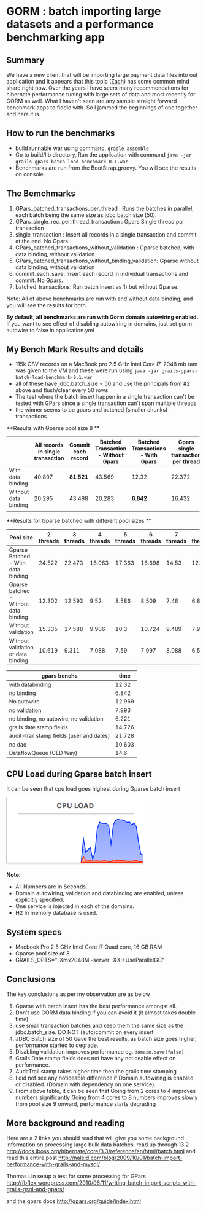 
GORM : batch importing large datasets and a performance benchmarking app
===================================

Summary
--------

We have a new client that will be importing large payment data files into out application and it appears that this topic ([Zach][]) has some common mind share right now. Over the years I have seem many recommendations for hibernate performance tuning with large sets of data and most recently for GORM as well. What I haven't seen are any sample straight forward benchmark apps to fiddle with.
So I jammed the beginnings of one together and here it is. 

How to run the benchmarks
-------
- build runnable war using command, ```gradle assemble```
- Go to build/lib directory, Run the application with command ```java -jar grails-gpars-batch-load-benchmark-0.1.war``` 
- Benchmarks are run from the BootStrap.groovy. You will see the results on console. 


The Bemchmarks
-------
1. GPars_batched_transactions_per_thread : Runs the batches in parallel, each batch being the same size as jdbc batch size (50).
2. GPars_single_rec_per_thread_transaction : Gpars Single thread par transaction
3. single_transaction : Insert all records in a single transaction and commit at the end. No Gpars.
4. GPars_batched_transactions_without_validation : Gparse batched, with data binding, without validation
5. GPars_batched_transactions_without_binding_validation: Gparse without data binding, without validation
4. commit_each_save: Insert each record in individual transactions and commit. No Gpars.
5. batched_transactions: Run batch insert as 1) but without Gparse.

Note: All of above benchmarks are run with and without data binding, and you will see the results for both.

**By default, all benchmarks are run with Gorm domain autowiring enabled.** 
If you want to see effect of disabling autowiring in domains, just set gorm autowire to false in application.yml


My Bench Mark Results and details
-------

* 115k CSV records on a MacBook pro 2.5 GHz Intel Core i7. 2048 mb ram was given to the VM and these were run using ```java -jar grails-gpars-batch-load-benchmark-0.1.war```
* all of these have jdbc.batch_size = 50 and use the principals from #2 above and flush/clear every 50 rows
* The test where the batch insert happen in a single transaction can't be tested with GPars since a single transaction can't span multiple threads
* the winner seems to be gpars and batched (smaller chunks) transactions


**Results with Gparse pool size 8 **

|                      | All records in single transaction | Commit each record | Batched Transaction - Without Gpars  | Batched Transactions - With Gpars  | Gpars single transaction per thread  |
|----------------------|-----------------------------------|--------------------|--------------------------------------|------------------------------------|--------------------------------------|
| With data binding    | 40.807                           | **81.521**          | 43.569                              |  12.32                              | 22.372                               |
| Without data binding | 20.295                            | 43.498             | 20.283                               | **6.842**                          | 16.432                               |
|                      |                                   |                    |                                      |                                    |                                      |


**Results for Gparse batched with different pool sizes **

| Pool size                             |  2 threads | 3 threads | 4 threads | 5 threads | 6 threads | 7 threads | 8 threads | 9 threads | 10 threads | 11 threads | 12 threads |
|---------------------------------------|------------|-----------|-----------|-----------|-----------|-----------|-----------|-----------|------------|------------|------------|
| Gparse Batched - With data binding    | 24.522     | 22.473    | 16.063    | 17.363    | 16.698    | 14.53     | 12.32     | 12.012    | 12.145     | 14.785     | 14.081     |
| Gparse batched - Without data binding | 12.302     | 12.593    | 9.52      | 8.586     | 8.509     | 7.46      | 6.842     | 6.27      | 6.696      | 6.896      | 7.074      |
| Without validation                    | 15.335     | 17.588    | 9.906     | 10.3      | 10.724    | 9.489     | 7.993     | 8.112     | 8.203      | 9.069      | 9.032      |
| Without validation or data binding    | 10.619     | 9.311     | 7.088     | 7.59      | 7.997     | 8.088     | 6.558     | 5.896     | 5.683      | 6.223      | 6.594      |


| gpars benchs      | time |
|-------------------|------|
|with databinding   | 12.32  |
|no binding         | 6.842 |
|No autowire        | 12.969 |
|no validation      | 7.993 |
|no binding, no autowire,  no validation | 6.221 |
|grails date stamp fields | 14.726 |
|audit-trail stamp fields (user and dates)| 21.728 |
|no dao            | 10.603 |
|DataflowQueue (CED Way) | 14.6 |



CPU Load during Gparse batch insert
--------
It can be seen that cpu load goes highest during Gparse batch insert
  
![Image of Yaktocat](./cupload.png)


**Note:** 
- All Numbers are in Seconds.
- Domain autowiring, validation and databinding are enabled, unless explicitly specified.
- One service is injected in each of the domains.
- H2 In memory database is used.

System specs
------------
- Macbook Pro 2.5 GHz Intel Core i7 Quad core, 16 GB RAM
- Gparse pool size of 8
- GRAILS_OPTS="-Xmx2048M -server -XX:+UseParallelGC"


Conclusions
-------

The key conclusions as per my observation are as below

1. Gparse with batch insert has the best performance amongst all.
2. Don't use GORM data binding if you can avoid it (it almost takes double time).
3. use small transaction batches and keep them the same size as the jdbc.batch_size. DO NOT (auto)commit on every insert
4. JDBC Batch size of 50 Gave the best results, as batch size goes higher, performance started to degrade.
5. Disabling validation improves performance eg. ```domain.save(false)```
6. Grails Date stamp fields does not have any noticeable effect on performance.
7. AuditTrail stamp takes higher time then the grails time stamping
8. I did not see any noticeable difference if Domain autowiring is enabled or disabled. (Domain with dependency on one service).
9. From above table, it can be seen that 
   Going from 2 cores to 4 improves numbers significantly
   Going from 4 cores to 8 numbers improves slowly
   from pool size 9 onward, performance starts degrading
   

More background and reading
---------------

Here are a 2 links you should read that will give you some background information on processing large bulk data batches.
read up through 13.2
<http://docs.jboss.org/hibernate/core/3.3/reference/en/html/batch.html>
and read this entire post
<http://naleid.com/blog/2009/10/01/batch-import-performance-with-grails-and-mysql/>

Thomas Lin setup a test for some processing for GPars
<http://fbflex.wordpress.com/2010/06/11/writing-batch-import-scripts-with-grails-gsql-and-gpars/>

and the gpars docs
<http://gpars.org/guide/index.html>

[GPars]: http://gpars.org/guide/index.html
[SimpleJdbc Example]: http://www.brucephillips.name/blog/index.cfm/2010/10/28/Example-Of-Using-Spring-JDBC-Execute-Batch-To-Insert-Multiple-Rows-Into-A-Database-Table
[Zach]:http://grails.1312388.n4.nabble.com/Grails-Hang-with-Bulk-Data-Import-Using-GPars-td3410441.html
